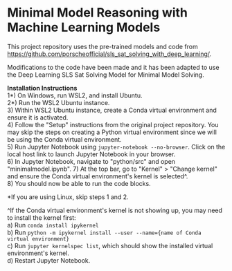 # Minimal Model Reasoning with Machine Learning Models
This project repository uses the pre-trained models and code from https://github.com/porscheofficial/sls_sat_solving_with_deep_learning/.

Modifications to the code have been made and it has been adapted to use the Deep Learning SLS Sat Solving Model for Minimal Model Solving.

**Installation Instructions** <br>
1*) On Windows, run WSL2, and install Ubuntu. <br>
2*) Run the WSL2 Ubuntu instance. <br>
3) Within WSL2 Ubuntu instance, create a Conda virtual environment and ensure it is activated. <br>
4) Follow the "Setup" instructions from the original project repository. You may skip the steps on creating a Python virtual environment since we will be using the Conda virtual environment. <br>
5) Run Jupyter Notebook using `jupyter-notebook --no-browser`. Click on the local host link to launch Jupyter Notebook in your browser. <br>
6) In Jupyter Notebook, navigate to "python/src" and open "minimalmodel.ipynb".
7) At the top bar, go to "Kernel" > "Change kernel" and ensure the Conda virtual environment's kernel is selected^. <br>
8) You should now be able to run the code blocks. <br>

*If you are using Linux, skip steps 1 and 2.

^If the Conda virtual environment's kernel is not showing up, you may need to install the kernel first: <br>
a) Run `conda install ipykernel` <br>
b) Run `python -m ipykernel install --user --name={name of Conda virtual environment}` <br>
c) Run `jupyter kernelspec list`, which should show the installed virtual environment's kernel. <br>
d) Restart Jupyter Notebook.